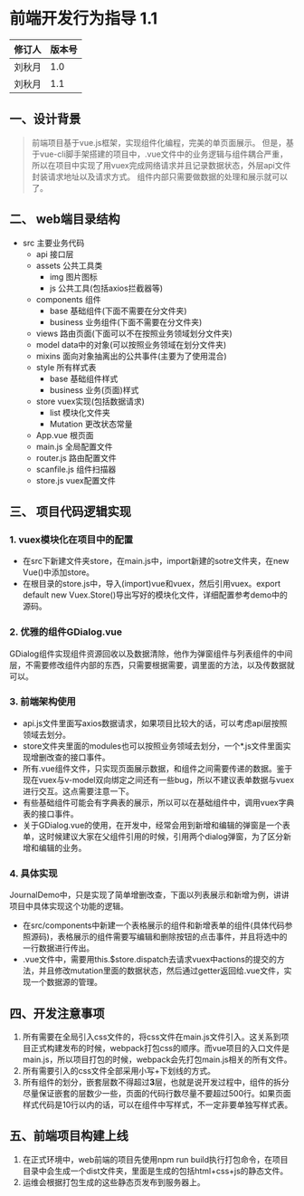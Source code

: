 # 前端开发行为指导 1.1

修订人|版本号
-|-
刘秋月|1.0
刘秋月|1.1

## 一、设计背景
> 前端项目基于vue.js框架，实现组件化编程，完美的单页面展示。
> 但是，基于vue-cli脚手架搭建的项目中，.vue文件中的业务逻辑与组件耦合严重，所以在项目中实现了用vuex完成网络请求并且记录数据状态，外层api文件封装请求地址以及请求方式。
> 组件内部只需要做数据的处理和展示就可以了。

## 二、 web端目录结构
- src 主要业务代码
  - api 接口层
  - assets 公共工具类
    - img 图片图标
    - js 公共工具(包括axios拦截器等)
  - components 组件
    - base 基础组件(下面不需要在分文件夹)
    - business 业务组件(下面不需要在分文件夹)
  - views 路由页面(下面可以不在按照业务领域划分文件夹)
  - model data中的对象(可以按照业务领域在划分文件夹)
  - mixins 面向对象抽离出的公共事件(主要为了使用混合)
  - style 所有样式表
    - base 基础组件样式
    - business 业务(页面)样式
  - store vuex实现(包括数据请求)
      - list 模块化文件夹
      - Mutation 更改状态常量
  - App.vue 根页面
  - main.js 全局配置文件
  - router.js 路由配置文件
  - scanfile.js 组件扫描器
  - store.js vuex配置文件

## 三、 项目代码逻辑实现
### 1. vuex模块化在项目中的配置
- 在src下新建文件夹store，在main.js中，import新建的sotre文件夹，在new Vue()中添加store。
- 在根目录的store.js中，导入(import)vue和vuex，然后引用vuex。export default new Vuex.Store()导出写好的模块化文件，详细配置参考demo中的源码。

### 2. 优雅的组件GDialog.vue
GDialog组件实现组件资源回收以及数据清除，他作为弹窗组件与列表组件的中间层，不需要修改组件内部的东西，只需要根据需要，调里面的方法，以及传数据就可以。

### 3. 前端架构使用
- api.js文件里面写axios数据请求，如果项目比较大的话，可以考虑api层按照领域去划分。
- store文件夹里面的modules也可以按照业务领域去划分，一个*.js文件里面实现增删改查的接口事件。
- 所有.vue组件文件，只实现页面展示数据，和组件之间需要传递的数据。鉴于现在vuex与v-model双向绑定之间还有一些bug，所以不建议表单数据与vuex进行交互。这点需要注意一下。
- 有些基础组件可能会有字典表的展示，所以可以在基础组件中，调用vuex字典表的接口事件。
- 关于GDialog.vue的使用，在开发中，经常会用到新增和编辑的弹窗是一个表单，这时候建议大家在父组件引用的时候，引用两个dialog弹窗，为了区分新增和编辑的业务。

### 4. 具体实现
JournalDemo中，只是实现了简单增删改查，下面以列表展示和新增为例，讲讲项目中具体实现这个功能的逻辑。
- 在src/components中新建一个表格展示的组件和新增表单的组件(具体代码参照源码)，表格展示的组件需要写编辑和删除按钮的点击事件，并且将选中的一行数据进行传出。
- .vue文件中，需要用this.$store.dispatch去请求vuex中actions的提交的方法，并且修改mutation里面的数据状态，然后通过getter返回给.vue文件，实现一个数据源的管理。

## 四、开发注意事项
1. 所有需要在全局引入css文件的，将css文件在main.js文件引入。这关系到项目正式构建发布的时候，webpack打包css的顺序。而vue项目的入口文件是main.js，所以项目打包的时候，webpack会先打包main.js相关的所有文件。
2. 所有需要引入的css文件全部采用小写+下划线的方式。
3. 所有组件的划分，嵌套层数不得超过**3**层，也就是说开发过程中，组件的拆分尽量保证嵌套的层数少一些，页面的代码行数尽量不要超过500行。如果页面样式代码是10行以内的话，可以在组件中写样式，不一定非要单独写样式表。

## 五、前端项目构建上线
1. 在正式环境中，web前端的项目先使用npm run build执行打包命令，在项目目录中会生成一个dist文件夹，里面是生成的包括html+css+js的静态文件。
2. 运维会根据打包生成的这些静态页发布到服务器上。
